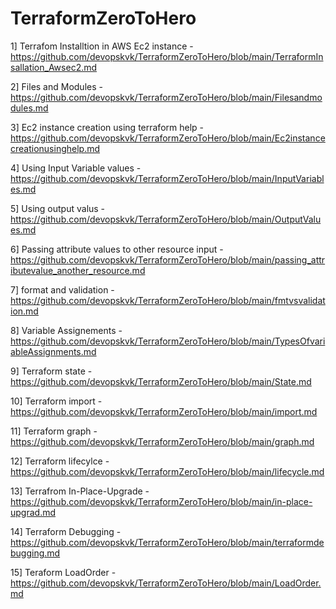 # TerraformZeroToHero

1] Terrafom Installtion in AWS Ec2 instance - https://github.com/devopskvk/TerraformZeroToHero/blob/main/TerraformInsallation_Awsec2.md

2] Files and Modules - https://github.com/devopskvk/TerraformZeroToHero/blob/main/Filesandmodules.md

3] Ec2 instance creation using terraform help - https://github.com/devopskvk/TerraformZeroToHero/blob/main/Ec2instancecreationusinghelp.md

4] Using Input Variable values - https://github.com/devopskvk/TerraformZeroToHero/blob/main/InputVariables.md

5] Using output valus - https://github.com/devopskvk/TerraformZeroToHero/blob/main/OutputValues.md

6] Passing attribute values to other resource input - https://github.com/devopskvk/TerraformZeroToHero/blob/main/passing_attributevalue_another_resource.md

7] format and validation - https://github.com/devopskvk/TerraformZeroToHero/blob/main/fmtvsvalidation.md

8] Variable Assignements - https://github.com/devopskvk/TerraformZeroToHero/blob/main/TypesOfvariableAssignments.md

9] Terraform state - https://github.com/devopskvk/TerraformZeroToHero/blob/main/State.md

10] Terraform import - https://github.com/devopskvk/TerraformZeroToHero/blob/main/import.md

11] Terraform graph - https://github.com/devopskvk/TerraformZeroToHero/blob/main/graph.md

12] Terraform lifecylce - https://github.com/devopskvk/TerraformZeroToHero/blob/main/lifecycle.md

13] Terrafrom In-Place-Upgrade - https://github.com/devopskvk/TerraformZeroToHero/blob/main/in-place-upgrad.md

14] Terraform Debugging - https://github.com/devopskvk/TerraformZeroToHero/blob/main/terraformdebugging.md

15] Teraform LoadOrder - https://github.com/devopskvk/TerraformZeroToHero/blob/main/LoadOrder.md
